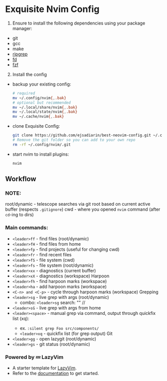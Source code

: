# Exquisite Nvim Config
1. Ensure to install the following dependencies using your package manager:
- git
- gcc
- make
- [ripgrep](https://github.com/BurntSushi/ripgrep?tab=readme-ov-file#installation)
- [fd](https://github.com/sharkdp/fd#installation)
- [fzf](https://github.com/junegunn/fzf?tab=readme-ov-file#installation)

2. Install the config
- backup your existing config:
  ```bash
  # required
  mv ~/.config/nvim{,.bak}
  # optional but recommended
  mv ~/.local/share/nvim{,.bak}
  mv ~/.local/state/nvim{,.bak}
  mv ~/.cache/nvim{,.bak}
  ```

- clone Exquisite Config:
  ```bash
  git clone https://github.com/ejsadiarin/best-neovim-config.git ~/.config/nvim
  # Remove the git folder so you can add to your own repo
  rm -rf ~/.config/nvim/.git
  ```

- start nvim to install plugins:
  ```bash
  nvim
  ```

## Workflow
### NOTE:
root/dynamic - telescope searches via git root based on current active buffer (respects `.gitignore`)
cwd - where you opened `nvim` command (after `cd`-ing to dirs)

### Main commands:
- `<leader>ff` - find files (root/dynamic)
- `<leader>fH` - find files from home
- `<leader>fp` - find projects (useful for changing cwd)
- `<leader>fr` - find recent files
- `<leader>fS` - file system (cwd)
- `<leader>fs` - file system (root/dynamic)
- `<leader>xx` - diagnostics (current buffer)
- `<leader>xX` - diagnostics (workspace)
Harpoon
- `<leader>fh` - find harpoon marks (workspace)
- `<leader>ha` - add harpoon marks (workspace)
- `<C-n> and <C-p>` - cycle through harpoon marks (workspace)
Grepping
- `<leader>sg` - live grep with args (root/dynamic)
  - combo: `<leader>sg` search: "<prompt>" <path>/<to>/<search>
- `<leader>sG` - live grep with args from home
- `<leader><space>` - manual grep via command, output through quickfix list (<leader>xq):
  - ex. `:silent grep Foo src/components/`
  - `<leader>xq` - quickfix list (for grep output)
Git
- `<leader>gg` - open lazygit (root/dynamic)
- `<leader>gs` - git status (root/dynamic)

### Powered by 💤 LazyVim
  - A starter template for [LazyVim](https://github.com/LazyVim/LazyVim).
  - Refer to the [documentation](https://lazyvim.github.io/installation) to get started.

